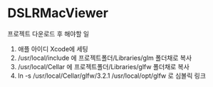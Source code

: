 # DSLRMacViewer


프로젝트 다운로드 후 해야할 일
1. 애플 아이디 Xcode에 세팅
2. /usr/local/include 에 프로젝트폴더/Libraries/glm 폴더채로 복사
3. /usr/local/Cellar 에 프로젝트폴더/Libraries/glfw 폴더채로 복사 
4. ln -s /usr/local/Cellar/glfw/3.2.1 /usr/local/opt/glfw 로 심볼릭 링크 

